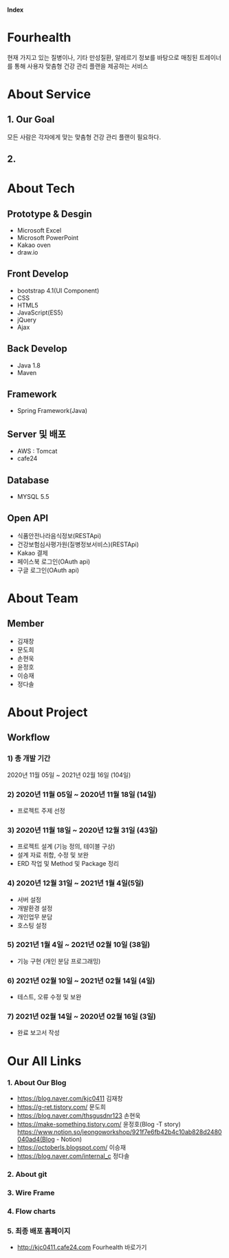 #### Index

# Fourhealth

현재 가지고 있는 질병이나, 기타 만성질환, 알레르기 정보를 바탕으로 매칭된 트레이너를 통해 사용자 맞춤형 건강 관리 플랜을 제공하는 서비스

# About Service

## 1. Our Goal

모든 사람은 각자에게 맞는 맞춤형 건강 관리 플랜이 필요하다.

## 2. 

# About Tech

## Prototype & Desgin

- Microsoft Excel
- Microsoft PowerPoint
- Kakao oven
- draw.io

## Front Develop

- bootstrap 4.1(UI Component)
- CSS
- HTML5
- JavaScript(ES5)
- jQuery
- Ajax

## Back Develop

- Java 1.8
- Maven

## Framework
- Spring Framework(Java)

## Server 및 배포

- AWS : Tomcat
- cafe24

## Database

- MYSQL 5.5

## Open API

- 식품안전나라음식정보(RESTApi)
- 건강보험심사평가원(질병정보서비스)(RESTApi)
- Kakao 결제
- 페이스북 로그인(OAuth api)
- 구글 로그인(OAuth api)

# About Team

## Member

- 김재창 
- 문도희
- 손현욱
- 윤정호
- 이승재
- 정다솔

# About Project

## Workflow

### 1) 총 개발 기간  
 2020년 11월 05일 ~ 2021년 02월 16일 (104일)
### 2) 2020년 11월 05일 ~ 2020년 11월 18일 (14일)
- 프로젝트 주제 선정
### 3) 2020년 11월 18일 ~ 2020년 12월 31일 (43일)
- 프로젝트 설계 (기능 정의, 테이블 구상)
- 설계 자료 취합, 수정 및 보완
- ERD 작업 및 Method 및 Package 정리
### 4) 2020년 12월 31일 ~ 2021년 1월 4일(5일)
- 서버 설정
- 개발환경 설정
- 개인업무 분담
- 호스팅 설정
### 5) 2021년 1월 4일 ~ 2021년 02월 10일 (38일)
- 기능 구현 (개인 분담 프로그래밍)
### 6) 2021년 02월 10일 ~ 2021년 02월 14일 (4일)
- 테스트, 오류 수정 및 보완
### 7) 2021년 02월 14일 ~ 2020년 02월 16일 (3일)
- 완료 보고서 작성
# Our All Links

### 1. About Our Blog

- https://blog.naver.com/kjc0411 김재창
- https://g-ret.tistory.com/ 문도희
- https://blog.naver.com/thsgusdnr123 손현욱
- https://make-something.tistory.com/ 윤정호(Blog -T story)  
  https://www.notion.so/jeongoworkshop/921f7e6fb42b4c10ab828d2480040ad4(Blog - Notion)  
- https://octoberls.blogspot.com/ 이승재
- https://blog.naver.com/internal_c 정다솔

### 2. About git

### 3. Wire Frame

### 4. Flow charts

### 5. 최종 배포 홈페이지
- http://kjc0411.cafe24.com Fourhealth 바로가기
